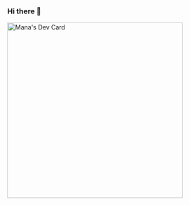### Hi there 👋

<!--
**KazamaMana/KazamaMana** is a ✨ _special_ ✨ repository because its `README.md` (this file) appears on your GitHub profile.

Here are some ideas to get you started:

- 🔭 I’m currently working on ...
- 🌱 I’m currently learning ...
- 👯 I’m looking to collaborate on ...
- 🤔 I’m looking for help with ...
- 💬 Ask me about ...
- 📫 How to reach me: ...
- 😄 Pronouns: ...
- ⚡ Fun fact: ...
-->
<a href="https://app.daily.dev/KazamaMana"><img src="https://api.daily.dev/devcards/a13b93f3116c4c59aafd79c4a49c31f7.png?r=4kw" width="400" alt="Mana's Dev Card"/></a>
